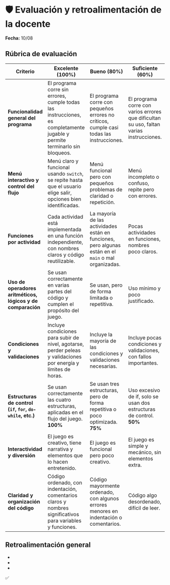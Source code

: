 # 🛡️ Evaluación y retroalimentación de la docente

**Fecha:** 10/08

## Rúbrica de evaluación

| **Criterio**| **Excelente (100%)**| **Bueno (80%)**| **Suficiente (60%)**| **Insuficiente (0-40%)**| **Peso** |
| -- | -- | -- | -- | -- | -- |
| **Funcionalidad general del programa**                      | El programa corre sin errores, cumple todas las instrucciones, es completamente jugable y permite terminarlo sin bloqueos. | El programa corre con pequeños errores no críticos, cumple casi todas las instrucciones.             | El programa corre con varios errores que dificultan su uso, faltan varias instrucciones. | El programa no corre o está incompleto, incumple la mayoría de las instrucciones. | **20%**  |
| **Menú interactivo y control del flujo**                    | Menú claro y funcional usando `switch`, se repite hasta que el usuario elige salir, opciones bien identificadas.           | Menú funcional pero con pequeños problemas de claridad o repetición.                                 | Menú incompleto o confuso, repite pero con errores.                                      | Menú inexistente o no funcional.                                                  | **10%**  |
| **Funciones por actividad**                                 | Cada actividad está implementada en una función independiente, con nombres claros y código reutilizable.                   | La mayoría de las actividades están en funciones, pero algunas están en el `main` o mal organizadas. | Pocas actividades en funciones, nombres poco claros.                                     | No hay uso de funciones.                                                          | **15%**  |
| **Uso de operadores aritméticos, lógicos y de comparación** | Se usan correctamente en varias partes del código y cumplen el propósito del juego.                                        | Se usan, pero de forma limitada o repetitiva.                                                        | Uso mínimo y poco justificado.                                                           | No se usan o están mal aplicados.                                                 | **10%**  |
| **Condiciones y validaciones**                              | Incluye condiciones para subir de nivel, agotarse, perder peleas y validaciones por energía y límites de horas.            | Incluye la mayoría de las condiciones y validaciones necesarias.                                     | Incluye pocas condiciones y validaciones, con fallos importantes.                        | No hay condiciones ni validaciones funcionales.                                   | **15%**  |
| **Estructuras de control (`if`, `for`, `do-while`, etc.)**  | Se usan correctamente las cuatro estructuras, aplicadas en el flujo del juego.  **100%**                                   | Se usan tres estructuras, pero de forma repetitiva o poco optimizada.  **75%**                       | Uso excesivo de if, solo se usan dos estructuras de control.  **50%**                    | Están mal aplicadas.   **25%**                                                    | **10%**  |
| **Interactividad y diversión**                              | El juego es creativo, tiene narrativa y elementos que lo hacen entretenido.                                                | El juego es funcional pero poco creativo.                                                            | El juego es simple y mecánico, sin elementos extra.                                      | El juego es aburrido o incomprensible.                                            | **10%**  |
| **Claridad y organización del código**                      | Código ordenado, con indentación, comentarios claros y nombres significativos para variables y funciones.                  | Código mayormente ordenado, con algunos errores menores en indentación o comentarios.                | Código algo desordenado, difícil de leer.                                                | Código caótico y sin comentarios.                                                 | **10%**  |

## Retroalimentación general

-
-
-

✅
